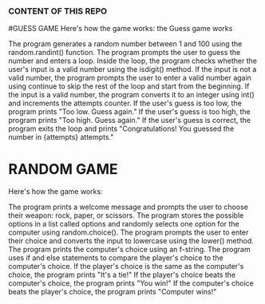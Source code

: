 ### CONTENT OF THIS REPO

#GUESS GAME
Here's how the game works: the Guess game works

The program generates a random number between 1 and 100 using the random.randint() function.
The program prompts the user to guess the number and enters a loop.
Inside the loop, the program checks whether the user's input is a valid number using the isdigit() method.
If the input is not a valid number, the program prompts the user to enter a valid number again using continue to skip the rest of the loop and start from the beginning.
If the input is a valid number, the program converts it to an integer using int() and increments the attempts counter.
If the user's guess is too low, the program prints "Too low. Guess again."
If the user's guess is too high, the program prints "Too high. Guess again."
If the user's guess is correct, the program exits the loop and prints "Congratulations! You guessed the number in {attempts} attempts."

# RANDOM GAME
Here's how the game works:

The program prints a welcome message and prompts the user to choose their weapon: rock, paper, or scissors.
The program stores the possible options in a list called options and randomly selects one option for the computer using random.choice().
The program prompts the user to enter their choice and converts the input to lowercase using the lower() method.
The program prints the computer's choice using an f-string.
The program uses if and else statements to compare the player's choice to the computer's choice.
If the player's choice is the same as the computer's choice, the program prints "It's a tie!"
If the player's choice beats the computer's choice, the program prints "You win!"
If the computer's choice beats the player's choice, the program prints "Computer wins!"
